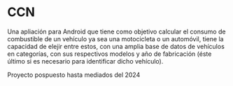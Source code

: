 # CCN
Una apliación para Android que tiene como objetivo calcular el consumo de combustible de un vehículo ya sea una motocicleta o un automóvil, tiene la capacidad de elejir entre estos, con una amplia base de datos de vehículos en categorías, con sus respectivos modelos y año de fabricación (éste último si es necesario para identificar dicho vehículo).

Proyecto pospuesto hasta mediados del 2024
